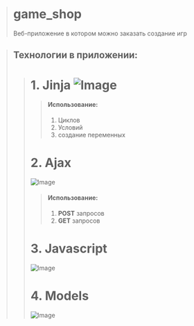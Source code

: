 > # game_shop
> Веб-приложение в котором можно заказать создание игр

> ## Технологии в приложении:
>> # 1. Jinja  ![Image](https://waksoft.susu.ru/wp-content/uploads/2021/04/transparant-jinja.png)
>>> #### Использование:
>>> 1. Циклов
>>> 2. Условий
>>> 3. создание переменных
>> # 2. Ajax
>> ![Image](https://cdn-icons-png.flaticon.com/512/1183/1183690.png)
>>> #### Использование:
>>> 1. **POST** запросов
>>> 2. **GET** запросов
>> # 3. Javascript
>> ![Image](https://cdn-icons-png.flaticon.com/512/4726/4726005.png)
>> # 4. Models
>> ![Image](https://cdn-icons-png.flaticon.com/512/9853/9853806.png)



  
  
